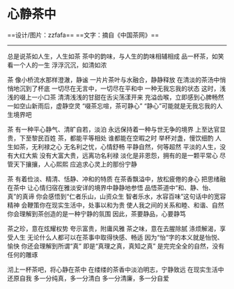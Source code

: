 #  心静茶中
==设计/图片：zzfafa== ==文字：摘自《中国茶网》==

----------

总是说茶如人生，人生如茶
茶中的韵味，与人生的韵味相辅相成
品一杯茶，如笑看一个人的一生
浮浮沉沉，如清如浓

茶
像小桥流水那样澄澈，静谧
一片片茶叶与水融合，静静释放
在清淡的茶汤中悄悄地沉到了杯底
一切尽在无言中，一切尽在平和中
一种无我忘我的状态
这时，浅浅的啜上一小口茶
清清浅浅的甘甜在舌尖荡漾开来
充溢齿喉，立即感到心脾畅然
一如空山新雨后，虚静空灵
“啜茶忘喧，茶可静心”
“静心”可能就是无我忘我的人生境界吧

茶
有一种平心静气、清旷自若，淡泊
永远保持着一种与世无争的境界
上至达官显贵，下至黎民百姓
茶，都能平等相处
谁都能在空暇之时
举杯对盏，慢饮细酌
人生如茶，无利禄之心
无名利之忧，心情舒畅
平静自然，何等超然
平淡的人生，没有大红大紫
没有大富大贵，远离功名利禄
淡化是非恩怨，拥有的是一颗平常心
尽管天下攘攘，人心熙熙
应追求心灵上的那份宁静

茶
有着俭淡、精清、恬静、冲和的特质
在茶香飘溢中，放松疲倦的身心
把思绪融在茶中
让心情归宿在雅淡安详的境界中静静地参悟
品悟茶道中“和、静、怡、真”的真谛
你会感悟到“仁者乐山，山资众生
智者乐水，水容百味”这句话中的宽容精神
会鞭策你在现实生活中，处事以和为贵
使人我之间的关系和睦、和谐、自然
你会理解到茶创造的是一种宁静的氛围
因此，茶要静品，心要静笃

茶之珍，意在炫耀权势
夸示富贵，附庸风雅
茶之味，意在去腥除腻
涤烦解渴，享受人生
无论什么人都可以在茶事中取得快感、畅适
因为“怡“字的本义就是怡悦、愉快
你还会理解到所谓“真”
即是“真理之真，真知之真”
是完完全全的自然，没有任何的雕琢

沏上一杯茶吧，将心静在茶中
在缕缕的茶香中淡泊明志，宁静致远
在现实生活中还原自我
多一分纯真，多一分清白
多一分清廉，多一分自爱


